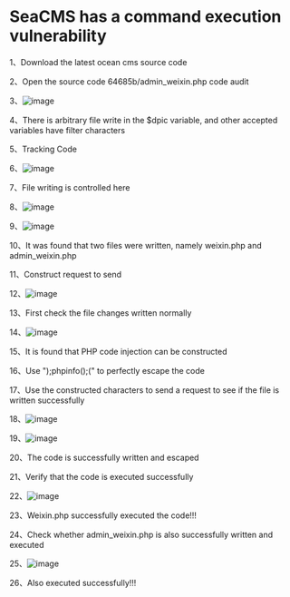 # SeaCMS has a command execution vulnerability

1、Download the latest ocean cms source code

2、Open the source code 64685b/admin_weixin.php code audit

3、![image](https://github.com/Q1M0Sec/seacms/assets/102501236/bdd34895-d2b1-4d7c-92fb-8186b112a210)

4、There is arbitrary file write in the $dpic variable, and other accepted variables have filter characters

5、Tracking Code

6、![image](https://github.com/Q1M0Sec/seacms/assets/102501236/e0ccc9fc-e250-4933-a59e-4af58925e4cc)

7、File writing is controlled here

8、![image](https://github.com/Q1M0Sec/seacms/assets/102501236/23ace3cc-44ed-4ba4-a5c4-93a057f76cf9)

9、![image](https://github.com/Q1M0Sec/seacms/assets/102501236/5ebddc39-d1e3-4466-9ed2-3d254050d0bb)

10、It was found that two files were written, namely weixin.php and admin_weixin.php

11、Construct request to send

12、![image](https://github.com/Q1M0Sec/seacms/assets/102501236/88f4c174-670c-4613-9d05-6e5434817e1d)

13、First check the file changes written normally

14、![image](https://github.com/Q1M0Sec/seacms/assets/102501236/7ba6f025-8824-460e-aa79-806b67167190)

15、It is found that PHP code injection can be constructed

16、Use ");phpinfo();(" to perfectly escape the code

17、Use the constructed characters to send a request to see if the file is written successfully

18、![image](https://github.com/Q1M0Sec/seacms/assets/102501236/c1bbcdc7-ca95-41bf-bebb-45b01e1d5b5f)

19、![image](https://github.com/Q1M0Sec/seacms/assets/102501236/45788bb7-0423-4bda-8988-32bfc9075466)

20、The code is successfully written and escaped

21、Verify that the code is executed successfully

22、![image](https://github.com/Q1M0Sec/seacms/assets/102501236/5c580f84-e8cc-441a-bbb6-79159835e507)

23、Weixin.php successfully executed the code!!!

24、Check whether admin_weixin.php is also successfully written and executed

25、![image](https://github.com/Q1M0Sec/seacms/assets/102501236/dba135ad-a0ae-4468-a7b9-7c9685dd5fac)

26、Also executed successfully!!!




